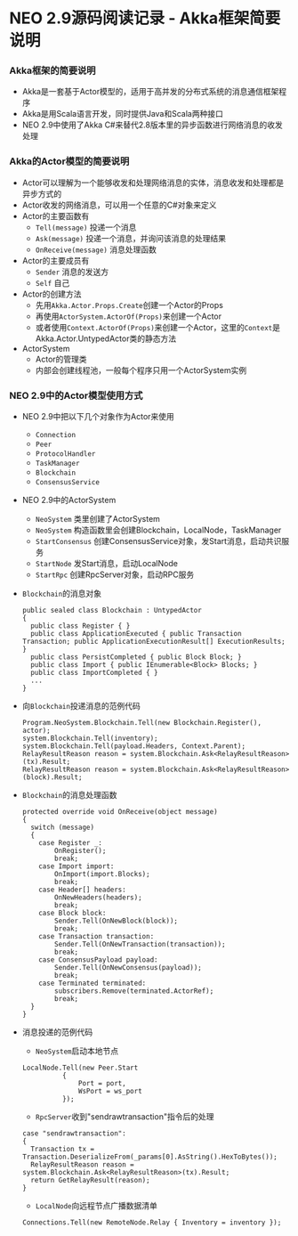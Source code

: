 # NEO 2.9源码阅读记录 - Akka框架简要说明
### Akka框架的简要说明
* Akka是一套基于Actor模型的，适用于高并发的分布式系统的消息通信框架程序
* Akka是用Scala语言开发，同时提供Java和Scala两种接口
* NEO 2.9中使用了Akka C#来替代2.8版本里的异步函数进行网络消息的收发处理

### Akka的Actor模型的简要说明
* Actor可以理解为一个能够收发和处理网络消息的实体，消息收发和处理都是异步方式的
* Actor收发的网络消息，可以用一个任意的C#对象来定义
* Actor的主要函数有
  * `Tell(message)` 投递一个消息
  * `Ask(message)` 投递一个消息，并询问该消息的处理结果
  * `OnReceive(message)` 消息处理函数
* Actor的主要成员有
  * `Sender` 消息的发送方
  * `Self` 自己
* Actor的创建方法
  * 先用`Akka.Actor.Props.Create`创建一个Actor的Props
  * 再使用`ActorSystem.ActorOf(Props)`来创建一个Actor
  * 或者使用`Context.ActorOf(Props)`来创建一个Actor，这里的`Context`是Akka.Actor.UntypedActor类的静态方法
* ActorSystem
  * Actor的管理类
  * 内部会创建线程池，一般每个程序只用一个ActorSystem实例

### NEO 2.9中的Actor模型使用方式
* NEO 2.9中把以下几个对象作为Actor来使用
  * `Connection`
  * `Peer`
  * `ProtocolHandler`
  * `TaskManager`
  * `Blockchain`
  * `ConsensusService`

* NEO 2.9中的ActorSystem
  * `NeoSystem` 类里创建了ActorSystem
  * `NeoSystem` 构造函数里会创建Blockchain，LocalNode，TaskManager
  * `StartConsensus` 创建ConsensusService对象，发Start消息，启动共识服务
  * `StartNode` 发Start消息，启动LocalNode
  * `StartRpc` 创建RpcServer对象，启动RPC服务

* `Blockchain`的消息对象
  ```
  public sealed class Blockchain : UntypedActor
  {
    public class Register { }
    public class ApplicationExecuted { public Transaction Transaction; public ApplicationExecutionResult[] ExecutionResults; }
    public class PersistCompleted { public Block Block; }
    public class Import { public IEnumerable<Block> Blocks; }
    public class ImportCompleted { }
    ...
  }
  ```

* 向`Blockchain`投递消息的范例代码
  ```
  Program.NeoSystem.Blockchain.Tell(new Blockchain.Register(), actor);
  system.Blockchain.Tell(inventory);
  system.Blockchain.Tell(payload.Headers, Context.Parent);
  RelayResultReason reason = system.Blockchain.Ask<RelayResultReason>(tx).Result;
  RelayResultReason reason = system.Blockchain.Ask<RelayResultReason>(block).Result;
  ```
  
* `Blockchain`的消息处理函数
  ```
  protected override void OnReceive(object message)
  {
    switch (message)
    {
      case Register _:
          OnRegister();
          break;
      case Import import:
          OnImport(import.Blocks);
          break;
      case Header[] headers:
          OnNewHeaders(headers);
          break;
      case Block block:
          Sender.Tell(OnNewBlock(block));
          break;
      case Transaction transaction:
          Sender.Tell(OnNewTransaction(transaction));
          break;
      case ConsensusPayload payload:
          Sender.Tell(OnNewConsensus(payload));
          break;
      case Terminated terminated:
          subscribers.Remove(terminated.ActorRef);
          break;
    }
  }
  ```

* 消息投递的范例代码
  * `NeoSystem`启动本地节点
  ```
  LocalNode.Tell(new Peer.Start
            {
                Port = port,
                WsPort = ws_port
            });
  ```
  * `RpcServer`收到"sendrawtransaction"指令后的处理
  ```
  case "sendrawtransaction":
  {
    Transaction tx = Transaction.DeserializeFrom(_params[0].AsString().HexToBytes());
    RelayResultReason reason = system.Blockchain.Ask<RelayResultReason>(tx).Result;
    return GetRelayResult(reason);
  }
  ```
  * `LocalNode`向远程节点广播数据清单
  ```
  Connections.Tell(new RemoteNode.Relay { Inventory = inventory });
  ```